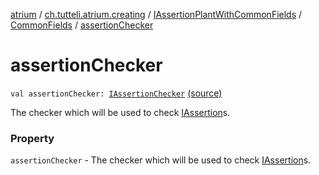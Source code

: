 [atrium](../../../index.md) / [ch.tutteli.atrium.creating](../../index.md) / [IAssertionPlantWithCommonFields](../index.md) / [CommonFields](index.md) / [assertionChecker](.)

# assertionChecker

`val assertionChecker: `[`IAssertionChecker`](../../../ch.tutteli.atrium.checking/-i-assertion-checker/index.md) [(source)](https://github.com/robstoll/atrium/tree/master/atrium-api/src/main/kotlin/ch/tutteli/atrium/creating/IAssertionPlantWithCommonFields.kt#L35)

The checker which will be used to check [IAssertion](../../../ch.tutteli.atrium.assertions/-i-assertion/index.md)s.

### Property

`assertionChecker` - The checker which will be used to check [IAssertion](../../../ch.tutteli.atrium.assertions/-i-assertion/index.md)s.